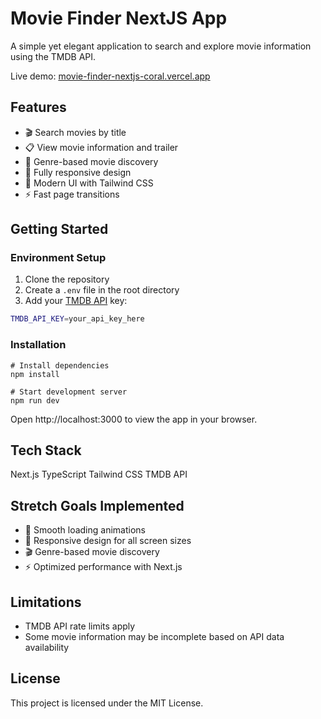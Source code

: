 # Movie Finder NextJS App

A simple yet elegant application to search and explore movie information using the TMDB API.

Live demo: [movie-finder-nextjs-coral.vercel.app](https://movie-finder-nextjs-coral.vercel.app/)

## Features

- 🎬 Search movies by title
- 📋 View movie information and trailer
- 🎯 Genre-based movie discovery
- 📱 Fully responsive design
- 🎨 Modern UI with Tailwind CSS
- ⚡ Fast page transitions

## Getting Started

### Environment Setup

1. Clone the repository
2. Create a `.env` file in the root directory
3. Add your [TMDB API](https://www.themoviedb.org/) key:

```bash
TMDB_API_KEY=your_api_key_here
```

### Installation
```
# Install dependencies
npm install

# Start development server
npm run dev
```
Open http://localhost:3000 to view the app in your browser.

## Tech Stack
Next.js
TypeScript 
Tailwind CSS
TMDB API 

## Stretch Goals Implemented

- 🎨 Smooth loading animations
- 📱 Responsive design for all screen sizes
- 🎬 Genre-based movie discovery
- ⚡ Optimized performance with Next.js

## Limitations

- TMDB API rate limits apply
- Some movie information may be incomplete based on API data availability

## License
This project is licensed under the MIT License.
